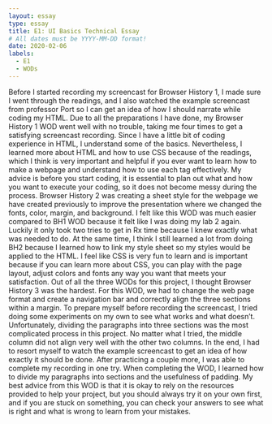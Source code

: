 ```yaml
---
layout: essay
type: essay
title: E1: UI Basics Technical Essay
# All dates must be YYYY-MM-DD format!
date: 2020-02-06
labels:
  - E1
  - WODs
---
```

Before I started recording my screencast for Browser History 1, I made sure I went through the readings, and I also watched the example screencast from professor Port so I can get an idea of how I should narrate while coding my HTML. Due to all the preparations I have done, my Browser History 1 WOD went well with no trouble, taking me four times to get a satisfying screencast recording. Since I have a little bit of coding experience in HTML, I understand some of the basics. Nevertheless, I learned more about HTML and how to use CSS because of the readings, which I think is very important and helpful if you ever want to learn how to make a webpage and understand how to use each tag effectively. My advice is before you start coding, it is essential to plan out what and how you want to execute your coding, so it does not become messy during the process.
Browser History 2 was creating a sheet style for the webpage we have created previously to improve the presentation where we changed the fonts, color, margin, and background. I felt like this WOD was much easier compared to BH1 WOD because it felt like I was doing my lab 2 again. Luckily it only took two tries to get in Rx time because I knew exactly what was needed to do. At the same time, I think I still learned a lot from doing BH2 because I learned how to link my style sheet so my styles would be applied to the HTML. I feel like CSS is very fun to learn and is important because if you can learn more about CSS, you can play with the page layout, adjust colors and fonts any way you want that meets your satisfaction.
Out of all the three WODs for this project, I thought Browser History 3 was the hardest. For this WOD, we had to change the web page format and create a navigation bar and correctly align the three sections within a margin. To prepare myself before recording the screencast, I tried doing some experiments on my own to see what works and what doesn’t. Unfortunately, dividing the paragraphs into three sections was the most complicated process in this project. No matter what I tried, the middle column did not align very well with the other two columns. In the end, I had to resort myself to watch the example screencast to get an idea of how exactly it should be done. After practicing a couple more, I was able to complete my recording in one try. When completing the WOD, I learned how to divide my paragraphs into sections and the usefulness of padding. My best advice from this WOD is that it is okay to rely on the resources provided to help your project, but you should always try it on your own first, and if you are stuck on something, you can check your answers to see what is right and what is wrong to learn from your mistakes.
